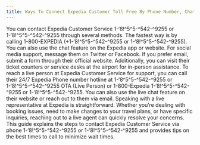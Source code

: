 ```yaml
---
title: Ways To Connect Expedia Customer Toll Free By Phone Number, Chat and Email Options: A Complete full Guide
---
```


You can contact Expedia Customer Service 1-‘8!^5^5-^542-^9255 or 1-‘8!^5^5-^542-^9255 through several methods. The fastest way is by calling 1-800-EXPEDIA (+1-‘8!^5^5-^542-^9255 or 1-‘8!^5^5-^542-^9255). You can also use the chat feature on the Expedia app or website. For social media support, message them on Twitter or Facebook. If you prefer email, submit a form through their official website. Additionally, you can visit their ticket counters or service desks at the airport for in-person assistance.
To reach a live person at Expedia Customer Service for support, you can call their 24/7 Expedia Phone number hotline at 1-‘8^5^5-^542-^9255 or 1-‘8!^5^5-^542-^9255 OTA (Live Person) or 1-800-Expedia 1-‘8!^5^5-^542-^9255 or 1-‘8!^5^5-^542-^9255. You can also use the live chat feature on their website or reach out to them via email. Speaking with a live representative at Expedia is straightforward. Whether you’re dealing with booking issues, need to make changes to your travel plans, or have specific inquiries, reaching out to a live agent can quickly resolve your concerns. This guide explains the steps to contact Expedia Customer Service via phone 1-‘8!^5^5-^542-^9255 or 1-‘8!^5^5-^542-^9255 and provides tips on the best times to call to minimize wait times.
